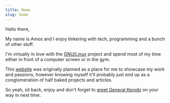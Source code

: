```yaml
---
title: Home
slug: home
---
```


Hello there,
 
My name is Amos and I enjoy tinkering with tech, programming and a bunch of other stuff.
 
I'm virtually in love with the [GNU/Linux](https://www.gnu.org/gnu/linux-and-gnu.en.html) project and spend most of my time either in front of a computer screen or in the gym.
 
This [website]() was originally planned as a place for me to showcase my work and passions, however knowing myself it'll probably just end up as a conglomeration of half baked projects and articles.

So yeah, sit back, enjoy and don't forget to [greet General Kenobi](https://youtu.be/rEq1Z0bjdwc) on your way in next time.

